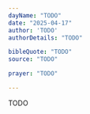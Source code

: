 ```yaml
---
dayName: "TODO"
date: "2025-04-17"
author: 'TODO'
authorDetails: "TODO"

bibleQuote: "TODO"
source: "TODO"

prayer: "TODO"

---
```


TODO
